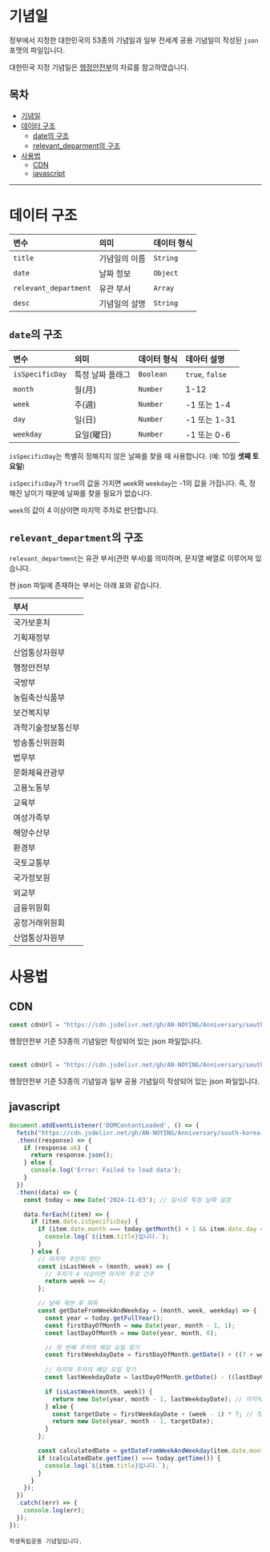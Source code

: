 # 기념일

정부에서 지정한 대한민국의 53종의 기념일과 일부 전세계 공용 기념일이 작성된 `json` 포맷의 파일입니다.

대한민국 지정 기념일은 [행정안전부](https://www.mois.go.kr/chd/sub/a05/feteDay/screen.do)의 자료를 참고하였습니다.

## 목차

* [기념일](#기념일)
* [데이터 구조](#데이터-구조)
  * [date의 구조](#date의-구조)
  * [relevant_deparment의 구조](#relevant_department의-구조)
* [사용법](#사용법)
  * [CDN](#CDN)
  * [javascript](#javascript)

----------

# 데이터 구조

|변수|의미|데이터 형식|
|:-----|:-----|:-----|
|`title`|기념일의 이름|`String`|
|`date`|날짜 정보|`Object`|
|`relevant_department`|유관 부서|`Array`|
|`desc`|기념일의 설명|`String`|

## `date`의 구조

|변수|의미|데이터 형식|데아터 설명|
|:-----|:-----|:-----|:-----|
|`isSpecificDay`|특정 날짜 플래그|`Boolean`|`true`, `false`|
|`month`|월(月)|`Number`|1-12|
|`week`|주(週)|`Number`|-1 또는 1-4|
|`day`|일(日)|`Number`|-1 또는 1-31|
|`weekday`|요일(曜日)|`Number`|-1 또는 0-6|

`isSpecificDay`는 특별히 정해지지 않은 날짜를 찾을 때 사용합니다. (예: 10월 **셋째 토요일**)

`isSpecificDay`가 `true`의 값을 가지면 `week`와 `weekday`는 -1의 값을 가집니다. 즉, 정해진 날이기 때문에 날짜를 찾을 필요가 없습니다.

`week`의 값이 4 이상이면 마지막 주차로 판단합니다.

## `relevant_department`의 구조

`relevant_department`는 유관 부서(관련 부서)를 의미하며, 문자열 배열로 이루어져 있습니다.

현 json 파일에 존재하는 부서는 아래 표와 같습니다.

|부서|
|:-----|
|국가보훈처|
|기획재정부|
|산업통상자원부|
|행정안전부|
|국방부|
|농림축산식품부|
|보건복지부|
|과학기술정보통신부|
|방송통신위원회|
|법무부|
|문화체육관광부|
|고용노동부|
|교육부|
|여성가족부|
|해양수산부|
|환경부|
|국토교통부|
|국가정보원|
|외교부|
|금융위원회|
|공정거래위원회|
|산업통상자원부|

# 사용법
## CDN
```javascript
const cdnUrl = "https://cdn.jsdelivr.net/gh/AN-NOYING/Anniversary/south-korea-anniversary.json";
````
행정안전부 기준 53종의 기념일만 작성되어 있는 json 파일입니다.
<br><br>
```javascript
const cdnUrl = "https://cdn.jsdelivr.net/gh/AN-NOYING/Anniversary/south-korea-and-global-anniversary.json";
````
행정안전부 기준 53종의 기념일과 일부 공용 기념일이 작성되어 있는 json 파일입니다.

## javascript
```javascript
document.addEventListener('DOMContentLoaded', () => {
  fetch("https://cdn.jsdelivr.net/gh/AN-NOYING/Anniversary/south-korea-anniversary.json")
  .then((response) => {  
    if (response.ok) { 
      return response.json(); 
    } else { 
      console.log('Error: Failed to load data'); 
    }
  })
  .then((data) => {
    const today = new Date('2024-11-03'); // 임시로 특정 날짜 설정

    data.forEach((item) => {
      if (item.date.isSpecificDay) {
        if (item.date.month === today.getMonth() + 1 && item.date.day === today.getDate()) {
          console.log(`${item.title}입니다.`);
        }
      } else {
        // 마지막 주인지 판단
        const isLastWeek = (month, week) => {
          // 주차가 4 이상이면 마지막 주로 간주
          return week >= 4;
        };

        // 날짜 계싼 후 취득
        const getDateFromWeekAndWeekday = (month, week, weekday) => {
          const year = today.getFullYear();
          const firstDayOfMonth = new Date(year, month - 1, 1);
          const lastDayOfMonth = new Date(year, month, 0);

          // 첫 번째 주차의 해당 요일 찾기
          const firstWeekdayDate = firstDayOfMonth.getDate() + ((7 + weekday - firstDayOfMonth.getDay()) % 7);
          
          // 마지막 주차의 해당 요일 찾기
          const lastWeekdayDate = lastDayOfMonth.getDate() - ((lastDayOfMonth.getDay() - weekday + 7) % 7);

          if (isLastWeek(month, week)) {
            return new Date(year, month - 1, lastWeekdayDate); // 마지막 주의 해당 요일
          } else {
            const targetDate = firstWeekdayDate + (week - 1) * 7; // 첫 번째 해당 요일에서 주차만큼 더한 날짜
            return new Date(year, month - 1, targetDate);
          }
        };

        const calculatedDate = getDateFromWeekAndWeekday(item.date.month, item.date.week, item.date.weekday);
        if (calculatedDate.getTime() === today.getTime()) {
          console.log(`${item.title}입니다.`);
        }
      }
    });
  })
  .catch((err) => {
    console.log(err);
  });
});
```
```
학생독립운동 기념일입니다.
```
